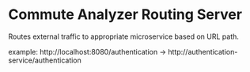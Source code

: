 # Commute Analyzer Routing Server

Routes external traffic to appropriate microservice based on URL path.

example:
http://localhost:8080/authentication -> http://authentication-service/authentication
